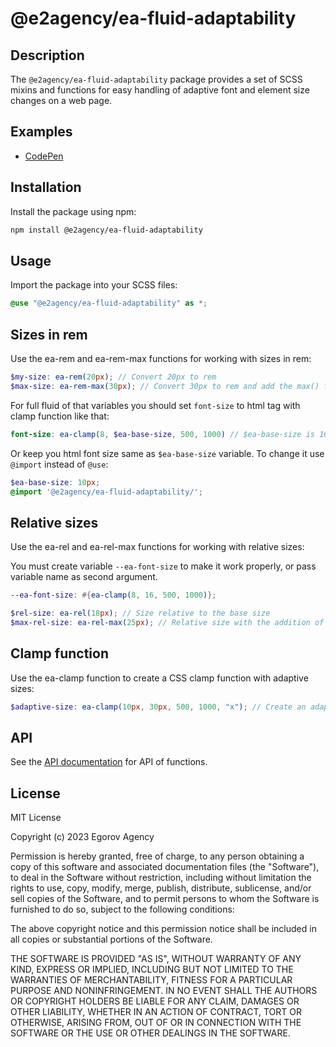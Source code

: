 # @e2agency/ea-fluid-adaptability

## Description

The `@e2agency/ea-fluid-adaptability` package provides a set of SCSS mixins and functions for easy handling of adaptive font and element size changes on a web page.

## Examples

- [CodePen](https://codepen.io/dowellkin/pen/MWxYNBa)

## Installation

Install the package using npm:

```bash
npm install @e2agency/ea-fluid-adaptability
```

## Usage

Import the package into your SCSS files:

```scss
@use "@e2agency/ea-fluid-adaptability" as *;
```

## Sizes in rem

Use the ea-rem and ea-rem-max functions for working with sizes in rem:

```scss
$my-size: ea-rem(20px); // Convert 20px to rem
$max-size: ea-rem-max(30px); // Convert 30px to rem and add the max() function
```

For full fluid of that variables you should set `font-size` to html tag with clamp function like that:

```scss
font-size: ea-clamp(8, $ea-base-size, 500, 1000) // $ea-base-size is 16 by default
```

Or keep you html font size same as `$ea-base-size` variable. To change it use `@import` instead of `@use`:
```scss
$ea-base-size: 10px;
@import '@e2agency/ea-fluid-adaptability/';
```

## Relative sizes

Use the ea-rel and ea-rel-max functions for working with relative sizes:

You must create variable `--ea-font-size` to make it work properly, or pass variable name as second argument.

```scss
--ea-font-size: #{ea-clamp(8, 16, 500, 1000)};

$rel-size: ea-rel(18px); // Size relative to the base size
$max-rel-size: ea-rel-max(25px); // Relative size with the addition of the max() function
```

## Clamp function

Use the ea-clamp function to create a CSS clamp function with adaptive sizes:

```scss
$adaptive-size: ea-clamp(10px, 30px, 500, 1000, "x"); // Create an adaptive size with clamp()
```

## API

See the [API documentation](API-documentation.md) for API of functions.

## License

MIT License

Copyright (c) 2023 Egorov Agency

Permission is hereby granted, free of charge, to any person obtaining a copy
of this software and associated documentation files (the "Software"), to deal
in the Software without restriction, including without limitation the rights
to use, copy, modify, merge, publish, distribute, sublicense, and/or sell
copies of the Software, and to permit persons to whom the Software is
furnished to do so, subject to the following conditions:

The above copyright notice and this permission notice shall be included in all
copies or substantial portions of the Software.

THE SOFTWARE IS PROVIDED "AS IS", WITHOUT WARRANTY OF ANY KIND, EXPRESS OR
IMPLIED, INCLUDING BUT NOT LIMITED TO THE WARRANTIES OF MERCHANTABILITY,
FITNESS FOR A PARTICULAR PURPOSE AND NONINFRINGEMENT. IN NO EVENT SHALL THE
AUTHORS OR COPYRIGHT HOLDERS BE LIABLE FOR ANY CLAIM, DAMAGES OR OTHER
LIABILITY, WHETHER IN AN ACTION OF CONTRACT, TORT OR OTHERWISE, ARISING FROM,
OUT OF OR IN CONNECTION WITH THE SOFTWARE OR THE USE OR OTHER DEALINGS IN THE
SOFTWARE.
